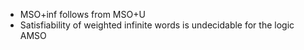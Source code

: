 
- MSO+inf follows from MSO+U
- Satisfiability of weighted infinite words is undecidable for the logic AMSO
